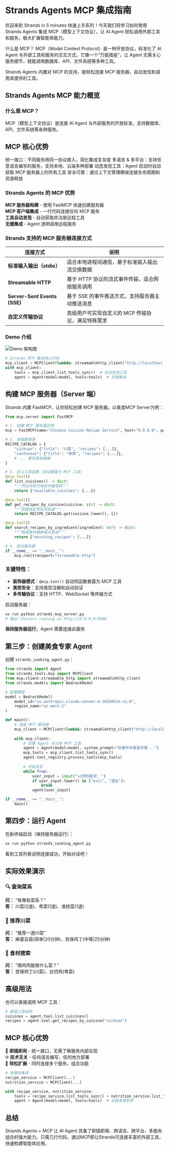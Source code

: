 # Strands Agents MCP 集成指南

欢迎来到 Strands in 5 minutes 快速上手系列！今天我们将学习如何使用 Strands Agents 集成 MCP（模型上下文协议），让 AI Agent 轻松调用外部工具和服务，极大扩展智能体能力。

什么是 MCP？
MCP（Model Context Protocol）是一种开放协议，标准化了 AI Agent 与外部工具和服务的交互方式。它像一个“万能插座”，让 Agent 无需关心服务细节，就能调用数据库、API、文件系统等多种工具。

Strands Agents 内置对 MCP 的支持，能轻松连接 MCP 服务器，自动发现和调用其提供的工具。



## Strands Agents MCP 能力概览

### 什么是 MCP？
MCP（模型上下文协议）是连接 AI Agent 与外部服务的开放标准，支持数据库、API、文件系统等各种服务。

## MCP 核心优势
统一接口：不同服务用同一协议接入，简化集成复杂度
多语言 & 多平台：支持任意语言编写的服务，支持本地、云端多种部署
动态发现工具：Agent 启动时自动获取 MCP 服务器上的所有工具
安全可靠：通过上下文管理确保连接生命周期和资源释放

### Strands Agents 的 MCP 优势

**MCP 服务器构建** - 使用 FastMCP 快速创建服务器  
**MCP 客户端集成** - 一行代码连接任何 MCP 服务  
**工具自动发现** - 自动获取并注册远程工具  
**无缝集成** - Agent 透明调用远程服务

### Strands 支持的 MCP 服务器连接方式

| 连接方式               | 说明                                             |
|------------------------|--------------------------------------------------|
| **标准输入输出（stdio）** | 适合本地进程间通信，基于标准输入输出流交换数据           |
| **Streamable HTTP**     | 基于 HTTP 协议的流式事件传输，适合网络服务调用             |
| **Server-Sent Events (SSE)** | 基于 SSE 的事件推送方式，支持服务器主动推送消息           |
| **自定义传输协议**       | 高级用户可实现自定义的 MCP 传输协议，满足特殊需求             |


### Demo 介绍

![Demo 架构图](mcp_architecture.png)


```python
# Strands MCP 集成核心代码
mcp_client = MCPClient(lambda: streamablehttp_client("http://localhost:8080/mcp"))
with mcp_client:
    tools = mcp_client.list_tools_sync()  # 自动发现工具
    agent = Agent(model=model, tools=tools)  # 无缝集成
```

## 构建 MCP 服务器（Server 端）

Strands 内置 FastMCP，让你轻松创建 MCP 服务器。以美食MCP Server为例：

```python
from mcp.server import FastMCP

# 1. 创建 MCP 服务器实例
mcp = FastMCP(name="Chinese Cuisine Recipe Service", host="0.0.0.0", port=8080)

# 2. 准备数据源
RECIPE_CATALOG = {
    "sichuan": {"title": "川菜", "recipes": [...]},
    "cantonese": {"title": "粤菜", "recipes": [...]},
    # ... 更多菜系数据
}

# 3. 定义工具函数（自动暴露为 MCP 工具）
@mcp.tool()
def list_cuisines() -> dict:
    """列出所有可用的中餐菜系"""
    return {"available_cuisines": {...}}

@mcp.tool() 
def get_recipes_by_cuisine(cuisine: str) -> dict:
    """获取指定菜系的菜谱"""
    return RECIPE_CATALOG.get(cuisine.lower(), {})

@mcp.tool()
def search_recipes_by_ingredient(ingredient: str) -> dict:
    """根据食材搜索相关菜谱"""
    return {"matching_recipes": [...]}

# 4. 启动服务器
if __name__ == "__main__":
    mcp.run(transport="streamable-http")
```

### 关键特性：
- **装饰器模式**：`@mcp.tool()` 自动将函数暴露为 MCP 工具
- **类型安全**：支持类型注解和自动验证
- **多传输协议**：支持 HTTP、WebSocket 等传输方式

启动服务器：

```bash
uv run python strands_mcp_server.py
# 输出：Uvicorn running on http://0.0.0.0:8080
```

**保持服务器运行**，Agent 需要连接此服务

## 第三步：创建美食专家 Agent

创建 `strands_cooking_agent.py`：

```python
from strands import Agent
from strands.tools.mcp import MCPClient
from mcp.client.streamable_http import streamablehttp_client
from strands.models import BedrockModel

# 配置模型
model = BedrockModel(
    model_id="us.anthropic.claude-sonnet-4-20250514-v1:0",
    region_name="us-west-2"
)

def main():
    # 连接 MCP 服务器
    mcp_client = MCPClient(lambda: streamablehttp_client("http://localhost:8080/mcp"))
    
    with mcp_client:
        # 创建 Agent 并注册 MCP 工具
        agent = Agent(model=model, system_prompt="你是中华美食专家...")
        mcp_tools = mcp_client.list_tools_sync()
        agent.tool_registry.process_tools(mcp_tools)
        
        # 开始交互
        while True:
            user_input = input("\n您的需求: ")
            if user_input.lower() in ["exit", "退出"]:
                break
            agent(user_input)

if __name__ == "__main__":
    main()
```

## 第四步：运行 Agent

在新终端启动（保持服务器运行）：

```bash
uv run python strands_cooking_agent.py
```

看到工具列表说明连接成功，开始对话吧！
## 实际效果演示

### 🔍 查询菜系
**问：** "有哪些菜系？"  
**答：** 川菜(2道)、粤菜(1道)、淮扬菜(1道)

### 🍲 推荐川菜  
**问：** "推荐一道川菜"  
**答：** 麻婆豆腐(简单|20分钟)、宫保鸡丁(中等|25分钟)

### 🥘 食材搜索
**问：** "用鸡肉能做什么菜？"  
**答：** 宫保鸡丁(川菜)、白切鸡(粤菜)

## 高级用法

也可以直接调用 MCP 工具：

```python
# 直接工具调用
cuisines = agent.tool.list_cuisines()
recipes = agent.tool.get_recipes_by_cuisine("sichuan")
```

## MCP 核心优势

🔌 **即插即用** - 统一接口，无需了解服务内部实现  
🌐 **技术无关** - 任何语言编写，任何地方部署  
🚀 **轻松扩展** - 同时连接多个服务，组合功能

```python
# 多服务集成
recipe_service = MCPClient(...)
nutrition_service = MCPClient(...)

with recipe_service, nutrition_service:
    tools = recipe_service.list_tools_sync() + nutrition_service.list_tools_sync()
    agent = Agent(model=model, tools=tools)  # 全能美食助手
```


## 总结
Strands Agents + MCP 让 AI Agent 具备了即插即用、跨语言、跨平台、多服务组合的强大能力。只需几行代码，通过MCP即让Strands可连接丰富的外部工具，快速构建智能体应用。
